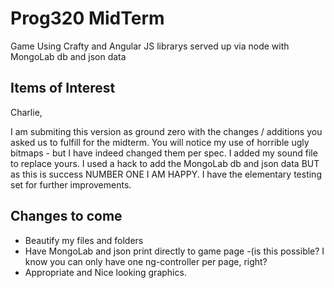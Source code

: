 Prog320 MidTerm
============

Game Using Crafty and Angular JS librarys served up via node with MongoLab db and json data

Items of Interest
-----------------
Charlie,

I am submiting this version as ground zero with the changes / additions you asked us to fulfill for the midterm.
You will notice my use of horrible ugly bitmaps - but I have indeed changed them per spec.
I added my sound file to replace yours.
I used a hack to add the MongoLab db and json data BUT as this is success NUMBER ONE I AM HAPPY.
I have the elementary testing set for further improvements.


Changes to come
-------

- Beautify my files and folders
- Have MongoLab and json print directly to game page 
-(is this possible? I know you can only have one ng-controller per page, right?
- Appropriate and Nice looking graphics.

